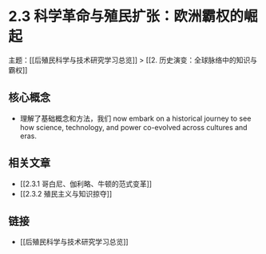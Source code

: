 # 2.3 科学革命与殖民扩张：欧洲霸权的崛起

主题：[[后殖民科学与技术研究学习总览]] > [[2. 历史演变：全球脉络中的知识与霸权]]

## 核心概念

- 理解了基础概念和方法，我们 now embark on a historical journey to see how science, technology, and power co-evolved across cultures and eras.

## 相关文章

- [[2.3.1 哥白尼、伽利略、牛顿的范式变革]]
- [[2.3.2 殖民主义与知识掠夺]]

## 链接

- [[后殖民科学与技术研究学习总览]]
